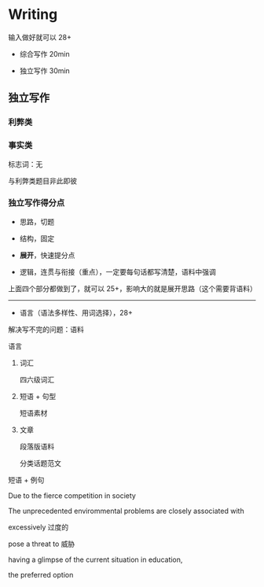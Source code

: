 # Writing

输入做好就可以 28+

- 综合写作 20min

- 独立写作 30min

## 独立写作

### 利弊类

### 事实类

标志词：无

与利弊类题目非此即彼

### 独立写作得分点

- 思路，切题

- 结构，固定

- **展开**，快速提分点
- 逻辑，连贯与衔接（重点），一定要每句话都写清楚，语料中强调

上面四个部分都做到了，就可以 25+，影响大的就是展开思路（这个需要背语料）

---

- 语言（语法多样性、用词选择），28+

解决写不完的问题：语料

语言

1. 词汇

   四六级词汇

2. 短语 + 句型

   短语素材

3. 文章

   段落版语料

   分类话题范文

短语 + 例句

Due to the fierce competition in society

The unprecedented envirommental problems are closely associated with

excessively 过度的

pose a threat to 威胁

having a glimpse of the current situation in education,

the preferred option
